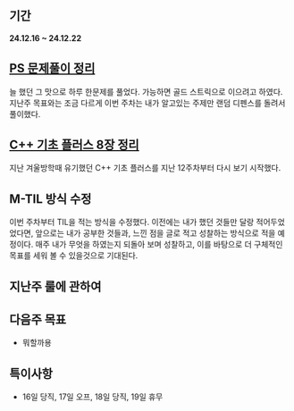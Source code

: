 ## 기간
**24.12.16 ~ 24.12.22**

## [PS 문제풀이 정리](https://www.notion.so/15d326d21c2c80b1aef9ccf5b525a68b?v=c8034750b12644c7a600e4bdacb823a0&pvs=4)
늘 했던 그 맛으로 하루 한문제를 풀었다. 가능하면 골드 스트릭으로 이으려고 하였다.
지난주 목표와는 조금 다르게 이번 주차는 내가 알고있는 주제만 랜덤 디펜스를 돌려서 풀이했다.

## [C++ 기초 플러스 8장 정리](https://www.notion.so/8-15c326d21c2c80f59d9bd6b311531a93?pvs=4)
지난 겨울방학때 유기했던 C++ 기초 플러스를 지난 12주차부터 다시 보기 시작했다.

## M-TIL 방식 수정
이번 주차부터 TIL을 적는 방식을 수정했다. 이전에는 내가 했던 것들만 달랑 적어두었었다면, 
앞으로는 내가 공부한 것들과, 느낀 점을 글로 적고 성찰하는 방식으로 적을 예정이다.
매주 내가 무엇을 하였는지 되돌아 보며 성찰하고, 이를 바탕으로 더 구체적인 목표를 세워 볼 수 있을것으로 기대된다.

## 지난주 룰에 관하여

## 다음주 목표
- 뭐할까용

## 특이사항
- 16일 당직, 17일 오프, 18일 당직, 19일 휴무
